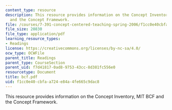 ```yaml
---
content_type: resource
description: This resource provides information on the Concept Inventory, MIT BCF
  and the Concept Framework.
file: /courses/7-391-concept-centered-teaching-spring-2006/f1cc0e40cbfaa724e84a4fe665c9dac8_bcf.pdf
file_size: 20830
file_type: application/pdf
learning_resource_types:
- Readings
license: https://creativecommons.org/licenses/by-nc-sa/4.0/
ocw_type: OCWFile
parent_title: Readings
parent_type: CourseSection
parent_uid: f7d41817-0ad8-9753-43cc-8d381fc556e0
resourcetype: Document
title: bcf.pdf
uid: f1cc0e40-cbfa-a724-e84a-4fe665c9dac8
---
```

This resource provides information on the Concept Inventory, MIT BCF and the Concept Framework.
